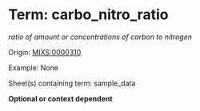 # Term: carbo_nitro_ratio

*ratio of amount or concentrations of carbon to nitrogen*

Origin: [MIXS:0000310](https://w3id.org/mixs/0000310)

Example: None

Sheet(s) containing term: sample_data

**Optional or context dependent**
